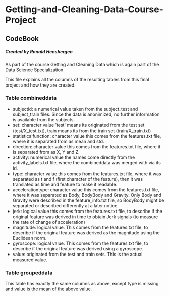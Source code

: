 # Getting-and-Cleaning-Data-Course-Project

## CodeBook

##### Created by Ronald Hensbergen  
As part of the course Getting and Cleaning Data which is again part of the Data Science Specialization

This file explains all the columns of the resulting tables from this final project and how they are created.  

### Table combineddata
*  subjectid: a numerical value taken from the subject_test and subject_train files. Since the data is anonimized, no further information is available from the subjects.
*  set: character value 'test' means its originated from the test set (test/X_test.txt), train means its from the train set (train/X_train.txt)
*  statisticalfunction: character value this comes from the features.txt file, where it is separated from as mean and std.
*  direction: character value this comes from the features.txt file, where it is separated from as X, Y and Z.
*  activity: numerical value the names come directly from the activity_labels.txt file, where the combineddata was merged with via its id.
*  type: character value this comes from the features.txt file, where it was separated as t and f (first character of the feature), then it was translated as time and feature to make it readable.
*  accelerationtype: character value this comes from the features.txt file, where it was separated as Body, BodyBody and Gravity. Only Body and Gravity were described in the feature_info.txt file, so BodyBody might be separated or described differently at a later notice.
*  jerk: logical value this comes from the features.txt file, to describe if the original feature was derived in time to obtain Jerk signals (to measure the rate of change of acceleration)
*  magnitude: logical value. This comes from the features.txt file, to describe if the original feature was derived as the magnitude using the Euclidean norm.
* gyroscope: logical value. This comes from the features.txt file, to describe if the original feature was derived using a gyroscope.
* value: originated from the test and train sets. This is the actual measured value.

### Table groupeddata
This table has exactly the same columns as above, except type is missing and value is the mean of the above value.
